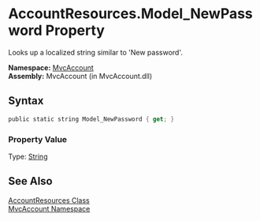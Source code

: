 AccountResources.Model_NewPassword Property
===========================================
Looks up a localized string similar to 'New password'.

**Namespace:** [MvcAccount][1]  
**Assembly:** MvcAccount (in MvcAccount.dll)

Syntax
------

```csharp
public static string Model_NewPassword { get; }
```

### Property Value
Type: [String][2]

See Also
--------
[AccountResources Class][3]  
[MvcAccount Namespace][1]  

[1]: ../README.md
[2]: http://msdn2.microsoft.com/en-us/library/s1wwdcbf
[3]: README.md